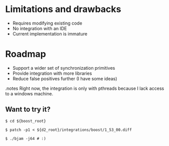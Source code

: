 <!SLIDE smbullets>
# Limitations and drawbacks

* Requires modifying existing code
* No integration with an IDE
* Current implementation is immature


<!SLIDE smbullets>
# Roadmap
* Support a wider set of synchronization primitives
* Provide integration with more libraries
* Reduce false positives further (I have some ideas)


<!SLIDE commandline>
.notes Right now, the integration is only with pthreads because I lack access
to a windows machine.

## Want to try it?

    $ cd ${boost_root}

    $ patch -p1 < ${d2_root}/integrations/boost/1_53_00.diff

    $ ./bjam -j64 # :)
